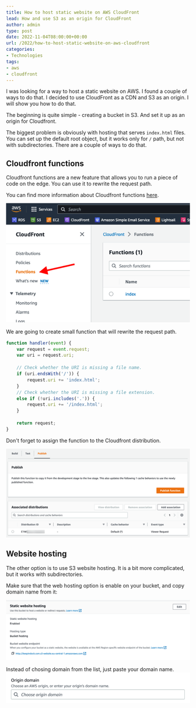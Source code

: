 ```yaml
---
title: How to host static website on AWS CloudFront
lead: How and use S3 as an origin for CloudFront
author: admin
type: post
date: 2022-11-04T08:00:00+00:00
url: /2022/how-to-host-static-website-on-aws-cloudfront
categories:
- Technologies
tags:
- aws
- cloudfront
---
```


I was looking for a way to host a static website on AWS. I found a couple of ways to do that. I decided to use CloudFront as a CDN and S3 as an origin. I will show you how to do that.

<!--more-->

The beginning is quite simple - creating a bucket in S3. And set it up as an origin for Cloudfront.

The biggest problem is obviously with hosting that serves `index.html` files. You can set up the default root object, but it works only for `/` path, but not with subdirectories. There are a couple of ways to do that.

## Cloudfront functions 

Cloudfront functions are a new feature that allows you to run a piece of code on the edge. You can use it to rewrite the request path.

You can find more information about Cloudfront functions [here](https://docs.aws.amazon.com/AmazonCloudFront/latest/DeveloperGuide/cloudfront-functions.html).

![cloudfront-functions](/images/2022/11/cloudfront-functions.png)

We are going to create small function that will rewrite the request path. 

```js
function handler(event) {
    var request = event.request;
    var uri = request.uri;
    
    // Check whether the URI is missing a file name.
    if (uri.endsWith('/')) {
        request.uri += 'index.html';
    } 
    // Check whether the URI is missing a file extension.
    else if (!uri.includes('.')) {
        request.uri += '/index.html';
    }

    return request;
}
```

Don't forget to assign the function to the Cloudfront distribution.

![cloudfront-functions](/images/2022/11/cloudfront-functions-associate.png)

## Website hosting

The other option is to use S3 website hosting. It is a bit more complicated, but it works with subdirectories.

Make sure that the web hosting option is enable on your bucket, and copy domain name from it:

![Website hosting](/images/2022/11/static-website-hosting.png)

Instead of chosing domain from the list, just paste your domain name.
![dropdown](/images/2022/11/dropdown-origin.png)